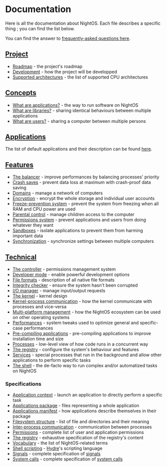 # Documentation

Here is all the documentation about NightOS. Each file describes a specific thing ; you can find the list below.

You can find the answer to [frequently-asked questions here](FAQ.md).

## [Project](project/)

* [Roadmap](project/roadmap.md) - the project's roadmap
* [Development](project/development.md) - how the project will be developped
* [Supported architectures](project/architectures.md) - the list of supported CPU architectures

## [Concepts](concepts/)

* [What are applications?](concepts/applications.md) - the way to run software on NightOS
* [What are libraries?](concepts/libraries.md) - sharing identical behaviours between multiple applications
* [What are users?](concepts/users.md) - sharing a computer between multiple persons

## [Applications](applications/)

The list of default applications and their description can be found [here](applications/README.md).

## [Features](features/)

* [The balancer](features/balancer.md) - improve performances by balancing processes' priority
* [Crash saves](features/crash-saves.md) - prevent data loss at maximum with crash-proof data saving
* [Domains](features/domains.md) - manage a network of computers
* [Encryption](features/encryption.md) - encrypt the whole storage and individual user accounts
* [Freeze-prevention system](features/freeze-prevention.md) - prevent the system from freezing when all RAM and CPU power are used
* [Parental control](features/parental-control.md) - manage children access to the computer
* [Permissions system](features/permissions.md) - prevent applications and users from doing whatever they want
* [Sandboxes](features/sandboxes.md) - isolate applications to prevent them from harming important data
* [Synchronization](features/synchronization.md) - synchronize settings between multiple computers

## [Technical](technical/)

* [The controller](technical/controller.md) - permissions management system
* [Developer mode](technical/dev-mode.md) - enable powerful development options
* [File formats](technical/file-formats.md) - description of all native file formats
* [Integrity checker](technical/integrity-checker.md) - ensure the system hasn't been corrupted
* [I/O manager](technical/io-manager.md) - manage input/output requests
* [The kernel](technical/kernel.md) - kernel design
* [Kernel-process communication](technical/kpc.md) - how the kernel communicate with processes and vice-versa
* [Multi-platform management](technical/multi-platform.md) - how the NightOS ecosystem can be used on other operating systems
* [Performances](technical/performances.md) - system tweaks used to optimize general and specific-case performances
* [Pre-compiling applications](technical/pre-compiling.md) - pre-compiling applications to improve installation time and size
* [Processes](technical/processes.md) - low-level view of how code runs in a concurrent way
* [The registry](technical/registry.md) - configure the system's behaviour and features
* [Services](technical/services.md) - special processes that run in the background and allow other applications to perform specific tasks
* [The shell](technical/shell.md) - the de-facto way to run complex and/or automatized tasks on NightOS

### Specifications

* [Application context](specs/applications/context.md) - launch an application to directly perform a specific task
* [Applications package](specs/applications/package.md) - files representing a whole application
* [Applications manifest](specs/applications/manifest.md) - how applications describe themselves in their package
* [Filesystem structure](specs/fs-structure.md) - list of file and directories and their meaning
* [Inter-process communication](specs/ipc.md) - communication between processes
* [Permissions](specs/permissions.md) - complete list of user and application permissions
* [The registry](specs/registry.md) - exhaustive specification of the registry's content
* [Vocabulary](specs/vocabulary.md) - the list of NightOS-related terms
* [Shell scripting](specs/shell-scripting.md) - [Hydre](technical/shell.md)'s scripting language
* [Signals](specs/signals.md) - complete specification of [signals](technical/kpc.md)
* [System calls](specs/syscalls.md) - complete specification of [system calls](technical/kpc.md)
